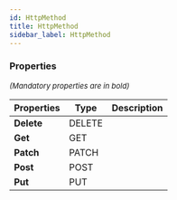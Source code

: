```yaml
---
id: HttpMethod
title: HttpMethod
sidebar_label: HttpMethod
---
```




### Properties

<font size="2"><i>(Mandatory properties are in bold)</i></font>

| Properties | Type | Description |
| --------- | ---- | ----------- |
| **Delete** | DELETE |  |
| **Get** | GET |  |
| **Patch** | PATCH |  |
| **Post** | POST |  |
| **Put** | PUT |  |
